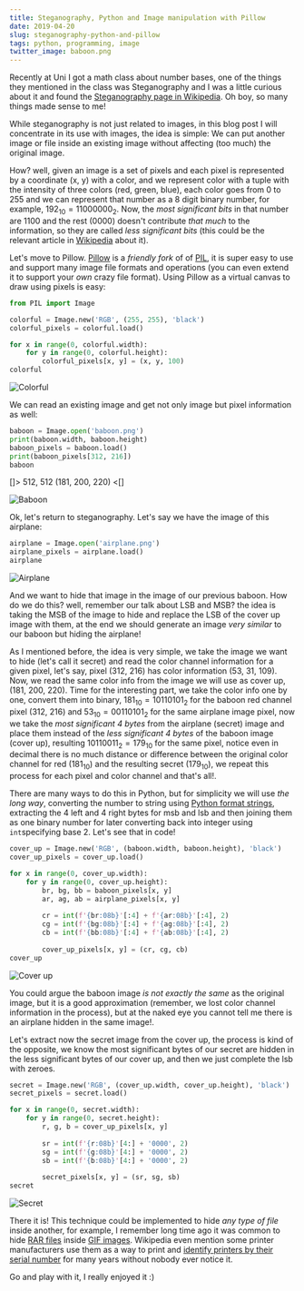 ```yaml
---
title: Steganography, Python and Image manipulation with Pillow
date: 2019-04-20
slug: steganography-python-and-pillow
tags: python, programming, image
twitter_image: baboon.png
---
```


Recently at Uni I got a math class about number bases, one of the things they mentioned in the class was Steganography and I was a little curious about it and found the [Steganography page in Wikipedia](https://en.wikipedia.org/wiki/Steganography). Oh boy, so many things made sense to me!

While steganography is not just related to images, in this blog post I will concentrate in its use with images, the idea is simple: We can put another image or file inside an existing image without affecting (too much) the original image. 

How? well, given an image is a set of pixels and each pixel is represented by a coordinate (x, y) with a color, and we represent color with a tuple with the intensity of three colors (red, green, blue), each color goes from 0 to 255 and we can represent that number as a 8 digit binary number, for example, $192_{10} = 1100 0000_{2}$. Now, the _most significant bits_ in that number are $1100$ and the rest ($0000$) doesn't contribute _that much_ to the information, so they are called _less significant bits_ (this could be the relevant article in [Wikipedia](https://en.wikipedia.org/wiki/Bit_numbering) about it).

Let's move to Pillow. [Pillow](https://pillow.readthedocs.io/en/stable/) is a _friendly fork_ of of [PIL](https://en.wikipedia.org/wiki/Python_Imaging_Library), it is super easy to use and support many image file formats and operations (you can even extend it to support your _own_ crazy file format). Using Pillow as a virtual canvas to draw using pixels is easy:

```python
from PIL import Image

colorful = Image.new('RGB', (255, 255), 'black')
colorful_pixels = colorful.load()

for x in range(0, colorful.width):
    for y in range(0, colorful.height):
        colorful_pixels[x, y] = (x, y, 100)
colorful
```

![Colorful]({attach}/images/colorful.png)

We can read an existing image and get not only image but pixel information as well:

```python
baboon = Image.open('baboon.png')
print(baboon.width, baboon.height)
baboon_pixels = baboon.load()
print(baboon_pixels[312, 216])
baboon
```
[]>
512, 512
(181, 200, 220)
<[]

![Baboon]({attach}/images/baboon.png)

Ok, let's return to steganography. Let's say we have the image of this airplane:

```python
airplane = Image.open('airplane.png')
airplane_pixels = airplane.load()
airplane
```

![Airplane]({attach}/images/airplane.png)

And we want to hide that image in the image of our previous baboon. How do we do this? well, remember our talk about LSB and MSB? the idea is taking the MSB of the image to hide and replace the LSB of the cover up image with them, at the end we should generate an image _very similar_ to our baboon but hiding the airplane!

As I mentioned before, the idea is very simple, we take the image we want to hide (let's call it secret) and read the color channel information for a given pixel, let's say, pixel (312, 216) has color information (53, 31, 109). Now, we read the same color info from the image we will use as cover up, (181, 200, 220). Time for the interesting part, we take the color info one by one, convert them into binary, $181_{10} = 1011 0101_2$ for the baboon red channel pixel (312, 216) and $53_{10} = 0011 0101_2$ for the same airplane image pixel, now we take the _most significant 4 bytes_ from the airplane (secret) image and place them instead of the _less significant 4 bytes_ of the baboon image (cover up), resulting $1011 0011_2 = 179_{10}$ for the same pixel, notice even in decimal there is no much distance or difference between the original color channel for red ($181_{10}$) and the resulting secret ($179_{10}$), we repeat this process for each pixel and color channel and that's all!.

There are many ways to do this in Python, but for simplicity we will use _the long way_, converting the number to string using [Python format strings](https://pyformat.info/), extracting the 4 left and 4 right bytes for msb and lsb and then joining them as one binary number for later converting back into integer using `int`specifying base 2. Let's see that in code!

```python
cover_up = Image.new('RGB', (baboon.width, baboon.height), 'black')
cover_up_pixels = cover_up.load()

for x in range(0, cover_up.width):
    for y in range(0, cover_up.height):
        br, bg, bb = baboon_pixels[x, y]
        ar, ag, ab = airplane_pixels[x, y]
        
        cr = int(f'{br:08b}'[:4] + f'{ar:08b}'[:4], 2)
        cg = int(f'{bg:08b}'[:4] + f'{ag:08b}'[:4], 2)
        cb = int(f'{bb:08b}'[:4] + f'{ab:08b}'[:4], 2)
        
        cover_up_pixels[x, y] = (cr, cg, cb)
cover_up
```

![Cover up]({attach}/images/cover_up_baboon.png)

You could argue the baboon image _is not exactly the same_ as the original image, but it is a good approximation (remember, we lost color channel information in the process), but at the naked eye you cannot tell me there is an airplane hidden in the same image!.

Let's extract now the secret image from the cover up, the process is kind of the opposite, we know the most significant bytes of our secret are hidden in the less significant bytes of our cover up, and then we just complete the lsb with zeroes.


```python
secret = Image.new('RGB', (cover_up.width, cover_up.height), 'black')
secret_pixels = secret.load()

for x in range(0, secret.width):
    for y in range(0, secret.height):
        r, g, b = cover_up_pixels[x, y]
        
        sr = int(f'{r:08b}'[4:] + '0000', 2)
        sg = int(f'{g:08b}'[4:] + '0000', 2)
        sb = int(f'{b:08b}'[4:] + '0000', 2)
        
        secret_pixels[x, y] = (sr, sg, sb)
secret
```
![Secret]({attach}/images/secret_steganography.png)

There it is! This technique could be implemented to hide _any type of file_ inside another, for example, I remember long time ago it was common to hide [RAR files](https://en.wikipedia.org/wiki/RAR_(file_format)) inside [GIF images](https://en.wikipedia.org/wiki/GIF). Wikipedia even mention some printer manufacturers use them as a way to print and [identify printers by their serial number](https://en.wikipedia.org/wiki/Machine_Identification_Code) for many years without nobody ever notice it.

Go and play with it, I really enjoyed it :)
